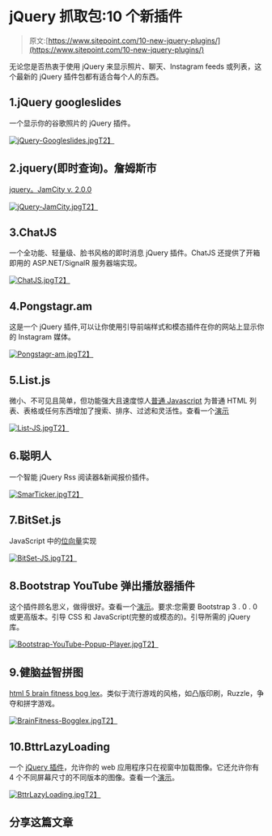 # jQuery 抓取包:10 个新插件

> 原文:[https://www.sitepoint.com/10-new-jquery-plugins/](https://www.sitepoint.com/10-new-jquery-plugins/)

无论您是否热衷于使用 jQuery 来显示照片、聊天、Instagram feeds 或列表，这个最新的 jQuery 插件包都有适合每个人的东西。

## 1.jQuery googleslides

一个显示你的谷歌照片的 jQuery 插件。

[![jQuery-Googleslides.jpg](../Images/cba59ebbb4a9ededbf86592e5d0daee9.png)T2】](http://bradyholt.github.io/jquery-googleslides/)

## 2.jquery(即时查询)。詹姆斯市

[jquery。JamCity v. 2.0.0](http://bluetidepro.github.io/jQuery.JamCity/)

[![jQuery-JamCity.jpg](../Images/b7c46f5cd93b107595eac6c77a6cec74.png)T2】](http://bluetidepro.github.io/jQuery.JamCity/)

## 3.ChatJS

一个全功能、轻量级、脸书风格的即时消息 jQuery 插件。ChatJS 还提供了开箱即用的 ASP.NET/SignalR 服务器端实现。

[![ChatJS.jpg](../Images/aa9de2b646a272555c371d3be797e0e3.png)T2】](http://www.chatjs.net/)

## 4.Pongstagr.am

这是一个 jQuery 插件,可以让你使用引导前端样式和模态插件在你的网站上显示你的 Instagram 媒体。

[![Pongstagr-am.jpg](../Images/f8d3a80b00dd36b11493623d19ca6bf3.png)T2】](http://pongstr.github.io/pongstagr.am/#examples)

## 5.List.js

微小、不可见且简单，但功能强大且速度惊人[普通 Javascript](http://listjs.com/) 为普通 HTML 列表、表格或任何东西增加了搜索、排序、过滤和灵活性。查看一个[演示](http://listjs.com/examples)

[![List-JS.jpg](../Images/913ddab61f6d3ec87ff33bc1f71736b5.png)T2】](http://listjs.com/)

## 6.聪明人

一个智能 jQuery Rss 阅读器&新闻报价插件。

[![SmarTicker.jpg](../Images/8670945bc85c23c4da19062d55b40a7d.png)T2】](http://powerup.ir/projects/smarticker/)

## 7.BitSet.js

JavaScript 中的[位向量](https://github.com/infusion/BitSet.js)实现

[![BitSet-JS.jpg](../Images/b760c1d82004127af4fc9a8e1f84b08f.png)T2】](https://github.com/infusion/BitSet.js)

## 8.Bootstrap YouTube 弹出播放器插件

这个插件顾名思义，做得很好。查看一个[演示](https://www.youtube.com/watch?v=4eYSpIz2FjU)。要求:您需要 Bootstrap 3 . 0 . 0 或更高版本。引导 CSS 和 JavaScript(完整的或模态的)。引导所需的 jQuery 库。

[![Bootstrap-YouTube-Popup-Player.jpg](../Images/df7125061053bf55a2429f03d076f0b0.png)T2】](http://lab.abhinayrathore.com/bootstrap-youtube/)

## 9.健脑益智拼图

[html 5 brain fitness bog lex](http://codecanyon.net/item/html5-brainfitness-bogglex/full_screen_preview/7262585?ref=sdeering)。类似于流行游戏的风格，如凸版印刷，Ruzzle，争夺和拼字游戏。

[![BrainFitness-Bogglex.jpg](../Images/dcc666ee20fb4a1c28fb63ef7682ea82.png)T2】](http://codecanyon.net/item/html5-brainfitness-bogglex/full_screen_preview/7262585?ref=sdeering)

## 10.BttrLazyLoading

一个 [jQuery 插件](http://jquer.in/responsive/bttrlazyloading/)，允许你的 web 应用程序只在视窗中加载图像。它还允许你有 4 个不同屏幕尺寸的不同版本的图像。查看一个[演示](http://bttrlazyloading.julienrenaux.fr/demo/)。

[![BttrLazyLoading.jpg](../Images/6e32fb5032c4133ba6301f0781e59955.png)T2】](http://jquer.in/responsive/bttrlazyloading/)

## 分享这篇文章